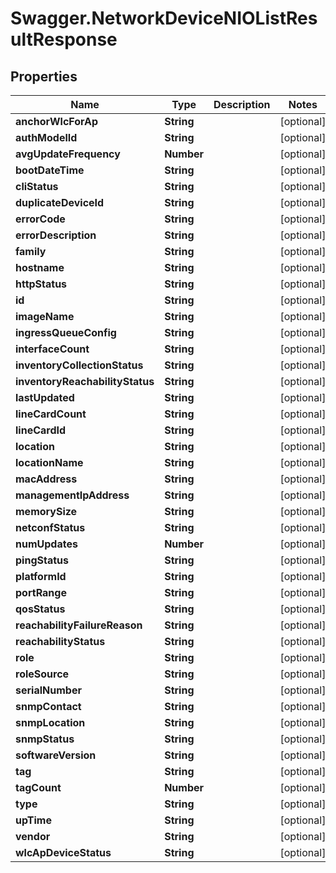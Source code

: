 # Swagger.NetworkDeviceNIOListResultResponse

## Properties
Name | Type | Description | Notes
------------ | ------------- | ------------- | -------------
**anchorWlcForAp** | **String** |  | [optional] 
**authModelId** | **String** |  | [optional] 
**avgUpdateFrequency** | **Number** |  | [optional] 
**bootDateTime** | **String** |  | [optional] 
**cliStatus** | **String** |  | [optional] 
**duplicateDeviceId** | **String** |  | [optional] 
**errorCode** | **String** |  | [optional] 
**errorDescription** | **String** |  | [optional] 
**family** | **String** |  | [optional] 
**hostname** | **String** |  | [optional] 
**httpStatus** | **String** |  | [optional] 
**id** | **String** |  | [optional] 
**imageName** | **String** |  | [optional] 
**ingressQueueConfig** | **String** |  | [optional] 
**interfaceCount** | **String** |  | [optional] 
**inventoryCollectionStatus** | **String** |  | [optional] 
**inventoryReachabilityStatus** | **String** |  | [optional] 
**lastUpdated** | **String** |  | [optional] 
**lineCardCount** | **String** |  | [optional] 
**lineCardId** | **String** |  | [optional] 
**location** | **String** |  | [optional] 
**locationName** | **String** |  | [optional] 
**macAddress** | **String** |  | [optional] 
**managementIpAddress** | **String** |  | [optional] 
**memorySize** | **String** |  | [optional] 
**netconfStatus** | **String** |  | [optional] 
**numUpdates** | **Number** |  | [optional] 
**pingStatus** | **String** |  | [optional] 
**platformId** | **String** |  | [optional] 
**portRange** | **String** |  | [optional] 
**qosStatus** | **String** |  | [optional] 
**reachabilityFailureReason** | **String** |  | [optional] 
**reachabilityStatus** | **String** |  | [optional] 
**role** | **String** |  | [optional] 
**roleSource** | **String** |  | [optional] 
**serialNumber** | **String** |  | [optional] 
**snmpContact** | **String** |  | [optional] 
**snmpLocation** | **String** |  | [optional] 
**snmpStatus** | **String** |  | [optional] 
**softwareVersion** | **String** |  | [optional] 
**tag** | **String** |  | [optional] 
**tagCount** | **Number** |  | [optional] 
**type** | **String** |  | [optional] 
**upTime** | **String** |  | [optional] 
**vendor** | **String** |  | [optional] 
**wlcApDeviceStatus** | **String** |  | [optional] 


